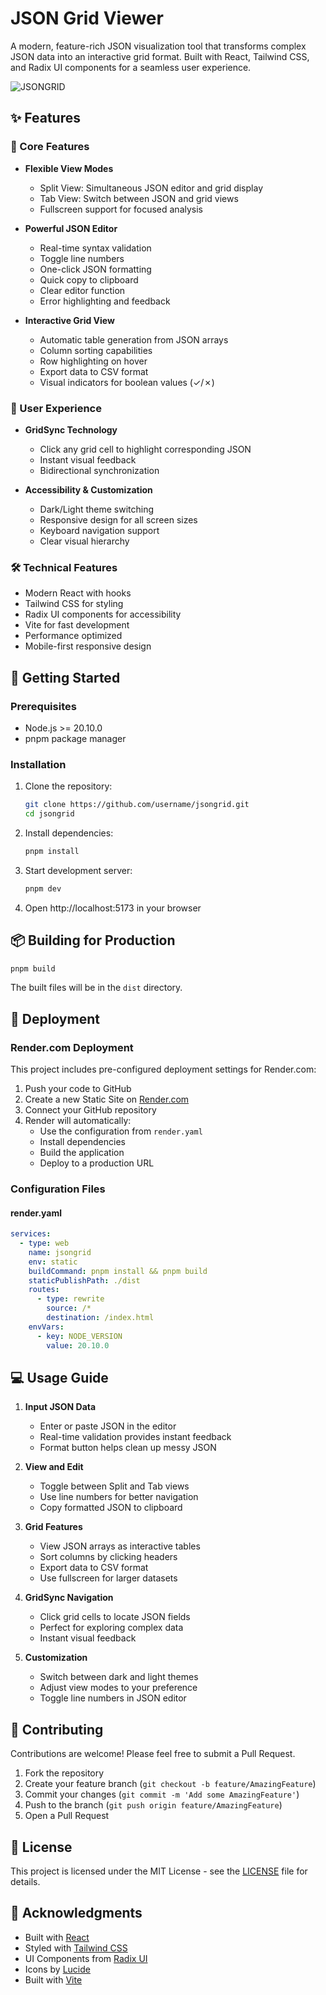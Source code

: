 # JSON Grid Viewer

A modern, feature-rich JSON visualization tool that transforms complex JSON data into an interactive grid format. Built with React, Tailwind CSS, and Radix UI components for a seamless user experience.

![JSONGRID](https://raw.githubusercontent.com/username/jsongrid/main/public/favicon.svg)

## ✨ Features

### 🎯 Core Features

- **Flexible View Modes**
  - Split View: Simultaneous JSON editor and grid display
  - Tab View: Switch between JSON and grid views
  - Fullscreen support for focused analysis

- **Powerful JSON Editor**
  - Real-time syntax validation
  - Toggle line numbers
  - One-click JSON formatting
  - Quick copy to clipboard
  - Clear editor function
  - Error highlighting and feedback

- **Interactive Grid View**
  - Automatic table generation from JSON arrays
  - Column sorting capabilities
  - Row highlighting on hover
  - Export data to CSV format
  - Visual indicators for boolean values (✓/✗)

### 🎨 User Experience

- **GridSync Technology**
  - Click any grid cell to highlight corresponding JSON
  - Instant visual feedback
  - Bidirectional synchronization

- **Accessibility & Customization**
  - Dark/Light theme switching
  - Responsive design for all screen sizes
  - Keyboard navigation support
  - Clear visual hierarchy

### 🛠 Technical Features

- Modern React with hooks
- Tailwind CSS for styling
- Radix UI components for accessibility
- Vite for fast development
- Performance optimized
- Mobile-first responsive design

## 🚀 Getting Started

### Prerequisites

- Node.js >= 20.10.0
- pnpm package manager

### Installation

1. Clone the repository:
   ```bash
   git clone https://github.com/username/jsongrid.git
   cd jsongrid
   ```

2. Install dependencies:
   ```bash
   pnpm install
   ```

3. Start development server:
   ```bash
   pnpm dev
   ```

4. Open http://localhost:5173 in your browser

## 📦 Building for Production

```bash
pnpm build
```

The built files will be in the `dist` directory.

## 🚀 Deployment

### Render.com Deployment

This project includes pre-configured deployment settings for Render.com:

1. Push your code to GitHub
2. Create a new Static Site on [Render.com](https://render.com)
3. Connect your GitHub repository
4. Render will automatically:
   - Use the configuration from `render.yaml`
   - Install dependencies
   - Build the application
   - Deploy to a production URL

### Configuration Files

#### render.yaml
```yaml
services:
  - type: web
    name: jsongrid
    env: static
    buildCommand: pnpm install && pnpm build
    staticPublishPath: ./dist
    routes:
      - type: rewrite
        source: /*
        destination: /index.html
    envVars:
      - key: NODE_VERSION
        value: 20.10.0
```

## 💻 Usage Guide

1. **Input JSON Data**
   - Enter or paste JSON in the editor
   - Real-time validation provides instant feedback
   - Format button helps clean up messy JSON

2. **View and Edit**
   - Toggle between Split and Tab views
   - Use line numbers for better navigation
   - Copy formatted JSON to clipboard

3. **Grid Features**
   - View JSON arrays as interactive tables
   - Sort columns by clicking headers
   - Export data to CSV format
   - Use fullscreen for larger datasets

4. **GridSync Navigation**
   - Click grid cells to locate JSON fields
   - Perfect for exploring complex data
   - Instant visual feedback

5. **Customization**
   - Switch between dark and light themes
   - Adjust view modes to your preference
   - Toggle line numbers in JSON editor

## 🤝 Contributing

Contributions are welcome! Please feel free to submit a Pull Request.

1. Fork the repository
2. Create your feature branch (`git checkout -b feature/AmazingFeature`)
3. Commit your changes (`git commit -m 'Add some AmazingFeature'`)
4. Push to the branch (`git push origin feature/AmazingFeature`)
5. Open a Pull Request

## 📝 License

This project is licensed under the MIT License - see the [LICENSE](LICENSE) file for details.

## 🙏 Acknowledgments

- Built with [React](https://reactjs.org/)
- Styled with [Tailwind CSS](https://tailwindcss.com/)
- UI Components from [Radix UI](https://www.radix-ui.com/)
- Icons by [Lucide](https://lucide.dev/)
- Built with [Vite](https://vitejs.dev/)


